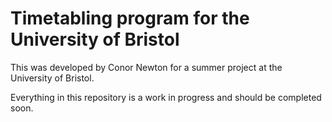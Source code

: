 # Timetabling program for the University of Bristol

This was developed by Conor Newton for a summer project at the University of Bristol.

Everything in this repository is a work in progress and should be completed soon.
